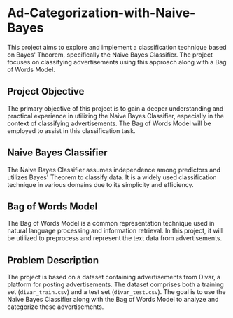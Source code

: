 # Ad-Categorization-with-Naive-Bayes

This project aims to explore and implement a classification technique based on Bayes' Theorem, specifically the Naive Bayes Classifier. The project focuses on classifying advertisements using this approach along with a Bag of Words Model.

## Project Objective

The primary objective of this project is to gain a deeper understanding and practical experience in utilizing the Naive Bayes Classifier, especially in the context of classifying advertisements. The Bag of Words Model will be employed to assist in this classification task.

## Naive Bayes Classifier

The Naive Bayes Classifier assumes independence among predictors and utilizes Bayes' Theorem to classify data. It is a widely used classification technique in various domains due to its simplicity and efficiency.

## Bag of Words Model

The Bag of Words Model is a common representation technique used in natural language processing and information retrieval. In this project, it will be utilized to preprocess and represent the text data from advertisements.

## Problem Description

The project is based on a dataset containing advertisements from Divar, a platform for posting advertisements. The dataset comprises both a training set (`divar_train.csv`) and a test set (`divar_test.csv`). The goal is to use the Naive Bayes Classifier along with the Bag of Words Model to analyze and categorize these advertisements.